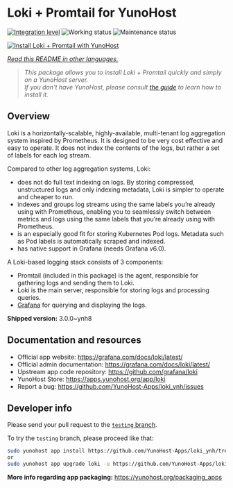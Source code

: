 <!--
N.B.: This README was automatically generated by <https://github.com/YunoHost/apps/tree/master/tools/readme_generator>
It shall NOT be edited by hand.
-->

# Loki + Promtail for YunoHost

[![Integration level](https://apps.yunohost.org/badge/integration/loki)](https://ci-apps.yunohost.org/ci/apps/loki/)
![Working status](https://apps.yunohost.org/badge/state/loki)
![Maintenance status](https://apps.yunohost.org/badge/maintained/loki)

[![Install Loki + Promtail with YunoHost](https://install-app.yunohost.org/install-with-yunohost.svg)](https://install-app.yunohost.org/?app=loki)

*[Read this README in other languages.](./ALL_README.md)*

> *This package allows you to install Loki + Promtail quickly and simply on a YunoHost server.*  
> *If you don't have YunoHost, please consult [the guide](https://yunohost.org/install) to learn how to install it.*

## Overview

Loki is a horizontally-scalable, highly-available, multi-tenant log aggregation system inspired by Prometheus. It is designed to be very cost effective and easy to operate. It does not index the contents of the logs, but rather a set of labels for each log stream.

Compared to other log aggregation systems, Loki:

- does not do full text indexing on logs. By storing compressed, unstructured logs and only indexing metadata, Loki is simpler to operate and cheaper to run.
- indexes and groups log streams using the same labels you’re already using with Prometheus, enabling you to seamlessly switch between metrics and logs using the same labels that you’re already using with Prometheus.
- is an especially good fit for storing Kubernetes Pod logs. Metadata such as Pod labels is automatically scraped and indexed.
- has native support in Grafana (needs Grafana v6.0).

A Loki-based logging stack consists of 3 components:
- Promtail (included in this package) is the agent, responsible for gathering logs and sending them to Loki.
- Loki is the main server, responsible for storing logs and processing queries.
- [Grafana](https://github.com/Yunohost-Apps/grafana_ynh) for querying and displaying the logs.


**Shipped version:** 3.0.0~ynh8
## Documentation and resources

- Official app website: <https://grafana.com/docs/loki/latest/>
- Official admin documentation: <https://grafana.com/docs/loki/latest/>
- Upstream app code repository: <https://github.com/grafana/loki>
- YunoHost Store: <https://apps.yunohost.org/app/loki>
- Report a bug: <https://github.com/YunoHost-Apps/loki_ynh/issues>

## Developer info

Please send your pull request to the [`testing` branch](https://github.com/YunoHost-Apps/loki_ynh/tree/testing).

To try the `testing` branch, please proceed like that:

```bash
sudo yunohost app install https://github.com/YunoHost-Apps/loki_ynh/tree/testing --debug
or
sudo yunohost app upgrade loki -u https://github.com/YunoHost-Apps/loki_ynh/tree/testing --debug
```

**More info regarding app packaging:** <https://yunohost.org/packaging_apps>
